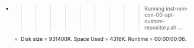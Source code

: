 * >>>>>>>>> Running inst-min-con-00-apt-custom-repository.sh ...
  * Disk size = 931400K. Space Used = 4316K. Runtime = 00:00:00:06.
